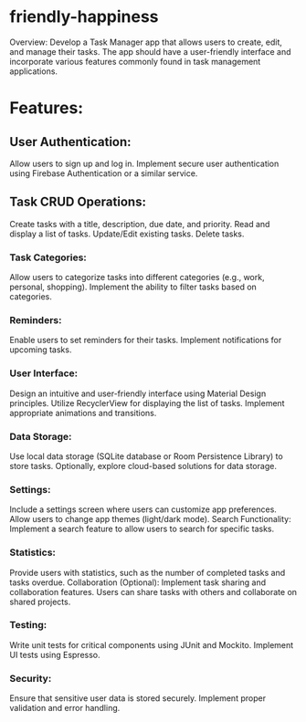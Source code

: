 # friendly-happiness
Overview: Develop a Task Manager app that allows users to create, edit, and manage their tasks. The app should have a user-friendly interface and incorporate various features commonly found in task management applications.

# Features:
## User Authentication:
Allow users to sign up and log in.
Implement secure user authentication using Firebase Authentication or a similar service.
## Task CRUD Operations:
Create tasks with a title, description, due date, and priority.
Read and display a list of tasks.
Update/Edit existing tasks.
Delete tasks.
### Task Categories:
Allow users to categorize tasks into different categories (e.g., work, personal, shopping).
Implement the ability to filter tasks based on categories.
### Reminders:
Enable users to set reminders for their tasks.
Implement notifications for upcoming tasks.
### User Interface:
Design an intuitive and user-friendly interface using Material Design principles.
Utilize RecyclerView for displaying the list of tasks.
Implement appropriate animations and transitions.
### Data Storage:
Use local data storage (SQLite database or Room Persistence Library) to store tasks.
Optionally, explore cloud-based solutions for data storage.
### Settings:
Include a settings screen where users can customize app preferences.
Allow users to change app themes (light/dark mode).
Search Functionality:
Implement a search feature to allow users to search for specific tasks.
### Statistics:
Provide users with statistics, such as the number of completed tasks and tasks overdue.
Collaboration (Optional):
Implement task sharing and collaboration features.
Users can share tasks with others and collaborate on shared projects.
### Testing:
Write unit tests for critical components using JUnit and Mockito.
Implement UI tests using Espresso.
### Security:
Ensure that sensitive user data is stored securely.
Implement proper validation and error handling.
